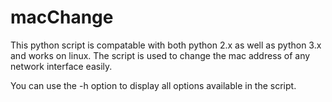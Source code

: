 # macChange
This python script is compatable with both python 2.x as well as python 3.x and works on linux.
The script is used to change the mac address of any network interface easily.

You can use the -h option to display all options available in the script.
